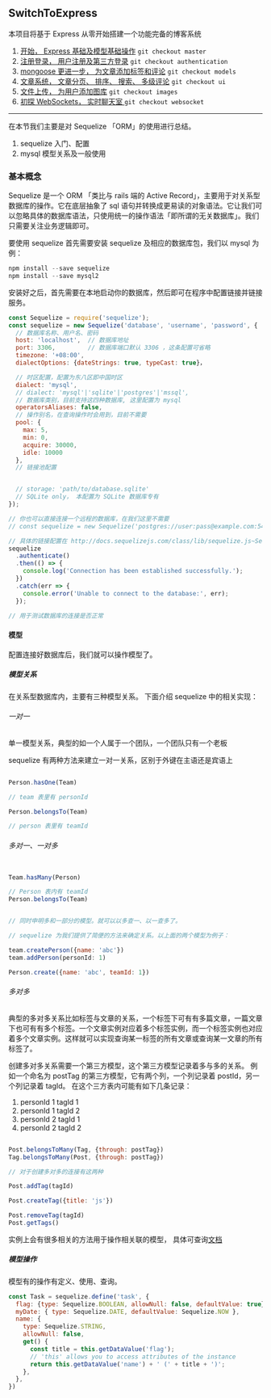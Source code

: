 ## SwitchToExpress

本项目将基于 Express 从零开始搭建一个功能完备的博客系统
1. [开始， Express 基础及模型基础操作](https://github.com/hiscc/SwitchToExpress/tree/authentication) ``git checkout master``
1. [注册登录， 用户注册及第三方登录](https://github.com/hiscc/SwitchToExpress/tree/authentication) ``git checkout authentication``
1. [mongoose 更进一步， 为文章添加标签和评论](https://github.com/hiscc/SwitchToExpress/tree/models)  ``git checkout models``
1. [文章系统， 文章分页、 排序、 搜索、 多级评论](https://github.com/hiscc/SwitchToExpress/tree/ui)  ``git checkout ui``
1. [文件上传， 为用户添加图库](https://github.com/hiscc/SwitchToExpress/tree/images)  ``git checkout images``
1. [初探 WebSockets， 实时聊天室 ](https://github.com/hiscc/SwitchToExpress/tree/websocket)  ``git checkout websocket``


****
在本节我们主要是对 Sequelize 「ORM」的使用进行总结。

1. sequelize 入门、配置
1. mysql 模型关系及一般使用

### 基本概念

Sequelize 是一个 ORM 「类比与 rails 端的 Active Record」，主要用于对关系型数据库的操作。它在底层抽象了 sql 语句并转换成更易读的对象语法。它让我们可以忽略具体的数据库语法，只使用统一的操作语法「即所谓的无关数据库」。我们只需要关注业务逻辑即可。

要使用 sequelize 首先需要安装 sequelize 及相应的数据库包，我们以 mysql 为例：

````js
npm install --save sequelize
npm install --save mysql2
````

安装好之后，首先需要在本地启动你的数据库，然后即可在程序中配置链接并链接服务。

````js
const Sequelize = require('sequelize');
const sequelize = new Sequelize('database', 'username', 'password', {
  // 数据库名称、用户名、密码
  host: 'localhost',  // 数据库地址
  port: 3306,         // 数据库端口默认 3306 ，这条配置可省略
  timezone: '+08:00',
  dialectOptions: {dateStrings: true, typeCast: true}，

  // 时区配置，配置为东八区即中国时区
  dialect: 'mysql',
  // dialect: 'mysql'|'sqlite'|'postgres'|'mssql',
  // 数据库类别，目前支持这四种数据库, 这里配置为 mysql
  operatorsAliases: false,
  // 操作别名，在查询操作时会用到，目前不需要
  pool: {
    max: 5,
    min: 0,
    acquire: 30000,
    idle: 10000
  },
  // 链接池配置


  // storage: 'path/to/database.sqlite'
  // SQLite only， 本配置为 SQLite 数据库专有
});

// 你也可以直接连接一个远程的数据库，在我们这里不需要
// const sequelize = new Sequelize('postgres://user:pass@example.com:5432/dbname');

// 具体的链接配置在 http://docs.sequelizejs.com/class/lib/sequelize.js~Sequelize.html#instance-constructor-constructor
sequelize
  .authenticate()
  .then(() => {
    console.log('Connection has been established successfully.');
  })
  .catch(err => {
    console.error('Unable to connect to the database:', err);
  });

// 用于测试数据库的连接是否正常
````

#### 模型

配置连接好数据库后，我们就可以操作模型了。

##### 模型关系

在关系型数据库内，主要有三种模型关系。 下面介绍 sequelize 中的相关实现：

###### 一对一

单一模型关系，典型的如一个人属于一个团队，一个团队只有一个老板

sequelize 有两种方法来建立一对一关系，区别于外键在主语还是宾语上

````js

Person.hasOne(Team)

// team 表里有 personId

Person.belongsTo(Team)

// person 表里有 teamId
````

###### 多对一、一对多

````js

Team.hasMany(Person)

// Person 表内有 teamId
Person.belongsTo(Team)


// 同时申明多和一部分的模型。就可以以多查一、以一查多了。

// sequelize 为我们提供了简便的方法来确定关系。以上面的两个模型为例子：

team.createPerson({name: 'abc'})
team.addPerson(personId: 1)

Person.create({name: 'abc', teamId: 1})
````

###### 多对多

典型的多对多关系比如标签与文章的关系，一个标签下可有有多篇文章，一篇文章下也可有有多个标签。一个文章实例对应着多个标签实例，而一个标签实例也对应着多个文章实例。这样就可以实现查询某一标签的所有文章或查询某一文章的所有标签了。

创建多对多关系需要一个第三方模型，这个第三方模型记录着多与多的关系。 例如一个命名为 postTag 的第三方模型，它有两个列，一个列记录着 postId，另一个列记录着 tagId。 在这个三方表内可能有如下几条记录：

1. personId 1 tagId 1
1. personId 1 tagId 2
1. personId 2 tagId 1
1. personId 2 tagId 2

````js

Post.belongsToMany(Tag, {through: postTag})
Tag.belongsToMany(Post, {through: postTag})

// 对于创建多对多的连接有这两种

Post.addTag(tagId)

Post.createTag({title: 'js'})

Post.removeTag(tagId)
Post.getTags()
````

实例上会有很多相关的方法用于操作相关联的模型， 具体可查询[文档](http://docs.sequelizejs.com/class/lib/associations/belongs-to-many.js~BelongsToMany.html)

##### 模型操作

模型有的操作有定义、使用、查询。

````js
const Task = sequelize.define('task', {
  flag: {type: Sequelize.BOOLEAN, allowNull: false, defaultValue: true},
  myDate: { type: Sequelize.DATE, defaultValue: Sequelize.NOW },
  name: {
    type: Sequelize.STRING,
    allowNull: false,
    get() {
      const title = this.getDataValue('flag');
      // 'this' allows you to access attributes of the instance
      return this.getDataValue('name') + ' (' + title + ')';
    },
  },
})


````
